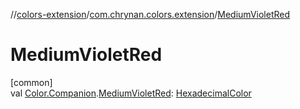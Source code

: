//[colors-extension](../../index.md)/[com.chrynan.colors.extension](index.md)/[MediumVioletRed](-medium-violet-red.md)

# MediumVioletRed

[common]\
val [Color.Companion](../../../colors-core/colors-core/com.chrynan.colors/-color/-companion/index.md).[MediumVioletRed](-medium-violet-red.md): [HexadecimalColor](../../../colors-core/colors-core/com.chrynan.colors/-hexadecimal-color/index.md)
